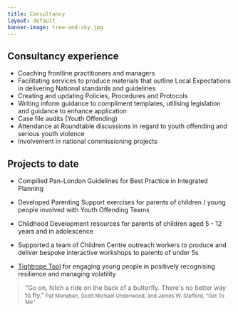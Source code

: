 ```yaml
---
title: Consultancy
layout: default
banner-image: tree-and-sky.jpg
---
```


## Consultancy experience

  - Coaching frontline practitioners and managers
  - Facilitating services to produce materials that outline Local Expectations in delivering National standards and guidelines
  - Creating and updating Policies, Procedures and Protocols
  - Writing inform guidance to compliment templates, utilising legislation and guidance to enhance application
  - Case file audits (Youth Offending)
  - Attendance at Roundtable discussions in regard to youth offending and serious youth violence
  - Involvement in national commissioning projects


## Projects to date

  - Compilied Pan-London Guidelines for Best Practice in Integrated Planning
  - Developed Parenting Support exercises for parents of children / young people involved with Youth Offending Teams
  - Childhood Development resources for parents of children aged 5 - 12 years and in adolescence
  - Supported a team of Children Centre outreach workers to produce and deliver bespoke interactive workshops to parents of under 5s
  
  - [Tightrope Tool][tightrope] for engaging young people in positively recognising resilience and managing volatility

[tightrope]: /resources.md#tightrope



> "Go on, hitch a ride on the back of a butterfly. There's no better way to fly."
> <small>Pat Monahan, Scott Michael Underwood, and James W. Stafford, "Get To Me"</small>
